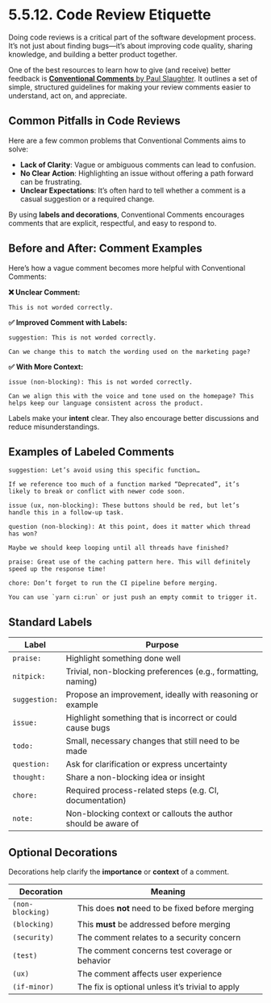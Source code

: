 # 5.5.12. Code Review Etiquette

Doing code reviews is a critical part of the software development process. It’s not just about finding bugs—it’s about improving code quality, sharing knowledge, and building a better product together.

One of the best resources to learn how to give (and receive) better feedback is [**Conventional Comments** by Paul Slaughter](https://conventionalcomments.org/). It outlines a set of simple, structured guidelines for making your review comments easier to understand, act on, and appreciate.

## Common Pitfalls in Code Reviews

Here are a few common problems that Conventional Comments aims to solve:

- **Lack of Clarity**: Vague or ambiguous comments can lead to confusion.
- **No Clear Action**: Highlighting an issue without offering a path forward can be frustrating.
- **Unclear Expectations**: It’s often hard to tell whether a comment is a casual suggestion or a required change.

By using **labels and decorations**, Conventional Comments encourages comments that are explicit, respectful, and easy to respond to.

## Before and After: Comment Examples

Here’s how a vague comment becomes more helpful with Conventional Comments:

**❌ Unclear Comment:**

```text
This is not worded correctly.
```

**✅ Improved Comment with Labels:**

```text
suggestion: This is not worded correctly.

Can we change this to match the wording used on the marketing page?
```

**✅ With More Context:**

```text
issue (non-blocking): This is not worded correctly.

Can we align this with the voice and tone used on the homepage? This helps keep our language consistent across the product.
```

Labels make your **intent** clear. They also encourage better discussions and reduce misunderstandings.

## Examples of Labeled Comments

```text
suggestion: Let’s avoid using this specific function…

If we reference too much of a function marked “Deprecated”, it’s likely to break or conflict with newer code soon.
```

```text
issue (ux, non-blocking): These buttons should be red, but let’s handle this in a follow-up task.
```

```text
question (non-blocking): At this point, does it matter which thread has won?

Maybe we should keep looping until all threads have finished?
```

```text
praise: Great use of the caching pattern here. This will definitely speed up the response time!
```

```text
chore: Don’t forget to run the CI pipeline before merging.

You can use `yarn ci:run` or just push an empty commit to trigger it.
```

## Standard Labels

| Label         | Purpose                                                        |
| ------------- | -------------------------------------------------------------- |
| `praise:`     | Highlight something done well                                  |
| `nitpick:`    | Trivial, non-blocking preferences (e.g., formatting, naming)   |
| `suggestion:` | Propose an improvement, ideally with reasoning or example      |
| `issue:`      | Highlight something that is incorrect or could cause bugs      |
| `todo:`       | Small, necessary changes that still need to be made            |
| `question:`   | Ask for clarification or express uncertainty                   |
| `thought:`    | Share a non-blocking idea or insight                           |
| `chore:`      | Required process-related steps (e.g. CI, documentation)        |
| `note:`       | Non-blocking context or callouts the author should be aware of |

## Optional Decorations

Decorations help clarify the **importance** or **context** of a comment.

| Decoration       | Meaning                                           |
| ---------------- | ------------------------------------------------- |
| `(non-blocking)` | This does **not** need to be fixed before merging |
| `(blocking)`     | This **must** be addressed before merging         |
| `(security)`     | The comment relates to a security concern         |
| `(test)`         | The comment concerns test coverage or behavior    |
| `(ux)`           | The comment affects user experience               |
| `(if-minor)`     | The fix is optional unless it’s trivial to apply  |
